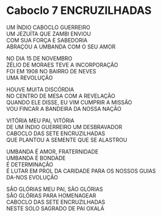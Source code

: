 # Caboclo 7 ENCRUZILHADAS  

UM ÍNDIO CABOCLO GUERREIRO  
UM JEZUÍTA QUE ZAMBI ENVIOU  
COM SUA FORÇA E SABEDORIA  
ABRAÇOU A UMBANDA COM O SEU AMOR  

NO DIA 15 DE NOVEMBRO  
ZÉLIO DE MORAES TEVE A INCORPORAÇÃO  
FOI EM 1908 NO BAIRRO DE NEVES  
UMA REVOLUÇÃO  

HOUVE MUITA DISCÓRDIA  
NO CENTRO DE MESA COM A REVELAÇÃO  
QUANDO ELE DISSE, EU VIM CUMPRIR A MISSÃO  
VOU FINCAR A BANDEIRA DA NOSSA NAÇÃO  

VITÓRIA MEU PAI, VITÓRIA  
DE UM ÍNDIO GUERREIRO UM DESBRAVADOR  
CABOCLO DAS SETE ENCRUZILHADAS  
QUE PLANTOU A SEMENTE QUE SE ALASTROU  

UMBANDA É AMOR, FRATERNIDADE  
UMBANDA É BONDADE  
É DETERMINAÇÃO  
É LUTAR EM PROL DA CARIDADE PARA OS NOSSOS GUIAS  
DA-NOS EVOLUÇÃO  

SÃO GLÓRIAS MEU PAI, SÃO GLÓRIAS  
SÃO GLÓRIAS PARA HOMENAGEAR  
CABOCLO DAS SETE ENCRUZILHADAS  
NESTE SOLO SAGRADO DE PAI OXALÁ  
